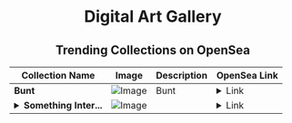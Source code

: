 <div align="center">

# Digital Art Gallery

## Trending Collections on OpenSea

| Collection Name                       | Image                                                                                     | Description                       | OpenSea Link                                                                                          |
|---------------------------------------|-------------------------------------------------------------------------------------------|-----------------------------------|--------------------------------------------------------------------------------------------------------|
| **Bunt** | ![Image](https://i.seadn.io/s/raw/files/748d4f821c3ac7b9009dcb603d01ec01.jpg?w=500&auto=format?w=200&auto=format) | Bunt | <details><summary>Link</summary>[Bunt](https://opensea.io/collection/bunt-1)</details> |
| **<details><summary>Something Inter...</summary>Something Interesting</details>** | ![Image](https://i.seadn.io/s/raw/files/71c793f45333854d99b20f9f792ae64b.jpg?w=500&auto=format?w=200&auto=format) |  | <details><summary>Link</summary>[Something Interesting](https://opensea.io/collection/something-interesting-7)</details> |

</div>